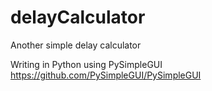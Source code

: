 # delayCalculator
Another simple delay calculator

Writing in Python using PySimpleGUI https://github.com/PySimpleGUI/PySimpleGUI

